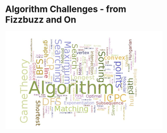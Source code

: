 # Algorithm Challenges - from Fizzbuzz and On
<img src = "https://github.com/rachel-l-sanchez/Algorithm-Challenges/blob/8a9b7b6d19d774b6fb87665ee18813ac47b25205/Competitive-Programming-1.jpeg" alt=Algorithm Word Cloud>
